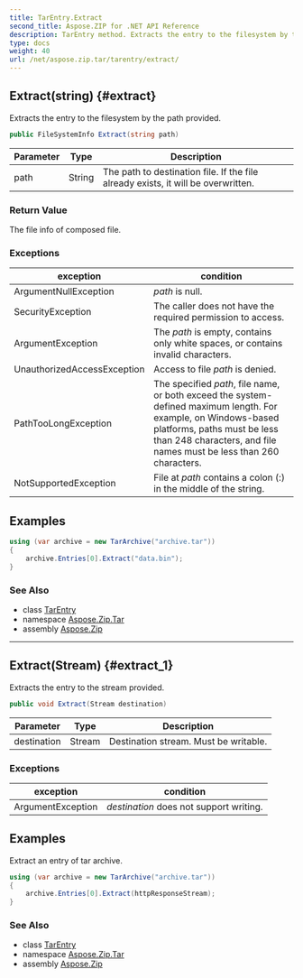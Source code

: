 ```yaml
---
title: TarEntry.Extract
second_title: Aspose.ZIP for .NET API Reference
description: TarEntry method. Extracts the entry to the filesystem by the path provided
type: docs
weight: 40
url: /net/aspose.zip.tar/tarentry/extract/
---
```

## Extract(string) {#extract}

Extracts the entry to the filesystem by the path provided.

```csharp
public FileSystemInfo Extract(string path)
```

| Parameter | Type | Description |
| --- | --- | --- |
| path | String | The path to destination file. If the file already exists, it will be overwritten. |

### Return Value

The file info of composed file.

### Exceptions

| exception | condition |
| --- | --- |
| ArgumentNullException | *path* is null. |
| SecurityException | The caller does not have the required permission to access. |
| ArgumentException | The *path* is empty, contains only white spaces, or contains invalid characters. |
| UnauthorizedAccessException | Access to file *path* is denied. |
| PathTooLongException | The specified *path*, file name, or both exceed the system-defined maximum length. For example, on Windows-based platforms, paths must be less than 248 characters, and file names must be less than 260 characters. |
| NotSupportedException | File at *path* contains a colon (:) in the middle of the string. |

## Examples

```csharp
using (var archive = new TarArchive("archive.tar"))
{
    archive.Entries[0].Extract("data.bin");
}
```

### See Also

* class [TarEntry](../)
* namespace [Aspose.Zip.Tar](../../tarentry/)
* assembly [Aspose.Zip](../../../)

---

## Extract(Stream) {#extract_1}

Extracts the entry to the stream provided.

```csharp
public void Extract(Stream destination)
```

| Parameter | Type | Description |
| --- | --- | --- |
| destination | Stream | Destination stream. Must be writable. |

### Exceptions

| exception | condition |
| --- | --- |
| ArgumentException | *destination* does not support writing. |

## Examples

Extract an entry of tar archive.

```csharp
using (var archive = new TarArchive("archive.tar"))
{
    archive.Entries[0].Extract(httpResponseStream);
}
```

### See Also

* class [TarEntry](../)
* namespace [Aspose.Zip.Tar](../../tarentry/)
* assembly [Aspose.Zip](../../../)


